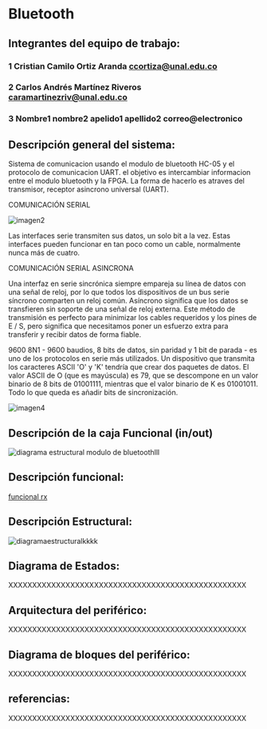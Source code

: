 # Bluetooth

## Integrantes del equipo de trabajo:

### 1 Cristian Camilo Ortiz Aranda ccortiza@unal.edu.co

### 2 Carlos Andrés Martínez Riveros caramartinezriv@unal.edu.co

### 3 Nombre1 nombre2 apelido1 apellido2 correo@electronico


## Descripción general del sistema:
Sistema de comunicacion usando el modulo de bluetooth HC-05 y el protocolo de comunicacion UART. el objetivo es intercambiar informacion entre el modulo bluetooth y la FPGA. La forma de hacerlo es atraves del transmisor, receptor asincrono universal (UART).
 

COMUNICACIÓN SERIAL

![imagen2](https://user-images.githubusercontent.com/14295760/30022943-2b31ea60-9133-11e7-8ebd-f5efb8de9b40.png)

Las interfaces serie transmiten sus datos, un solo bit a la vez. Estas interfaces pueden funcionar en tan poco como un cable, normalmente nunca más de cuatro.


COMUNICACIÓN SERIAL ASINCRONA

Una interfaz en serie sincrónica siempre empareja su línea de datos con una señal de reloj, por lo que todos los dispositivos de un bus serie síncrono comparten un reloj común.
Asíncrono significa que los datos se transfieren sin soporte de una señal de reloj externa. Este método de transmisión es perfecto para minimizar los cables requeridos y los pines de E / S, pero significa que necesitamos poner un esfuerzo extra para transferir y recibir datos de forma fiable.

9600 8N1 - 9600 baudios, 8 bits de datos, sin paridad y 1 bit de parada - es uno de los protocolos en serie más utilizados.
Un dispositivo que transmita los caracteres ASCII 'O' y 'K' tendría que crear dos paquetes de datos. El valor ASCII de O (que es mayúscula) es 79, que se descompone en un valor binario de 8 bits de 01001111, mientras que el valor binario de K es 01001011. Todo lo que queda es añadir bits de sincronización.

![imagen4](https://user-images.githubusercontent.com/14295760/30022955-375db3e6-9133-11e7-824d-50842eccaeec.png)





## Descripción de la caja Funcional  (in/out)
![diagrama estructural modulo de bluetoothlll](https://user-images.githubusercontent.com/14295760/30278225-7f5dcfea-96cf-11e7-9f66-f3708d3db18a.png)

## Descripción funcional:



[funcional rx](https://user-images.githubusercontent.com/14295760/32110996-d23cef2c-bafe-11e7-87d0-1436a2c1a87c.jpg)



## Descripción Estructural:
![diagramaestructuralkkkk](https://user-images.githubusercontent.com/14295760/30240877-56cc237a-953e-11e7-8771-c15bf7f4a599.jpg)


## Diagrama de Estados:

XXXXXXXXXXXXXXXXXXXXXXXXXXXXXXXXXXXXXXXXXXXXXXXXXX

## Arquitectura del periférico:

XXXXXXXXXXXXXXXXXXXXXXXXXXXXXXXXXXXXXXXXXXXXXXXXXX

## Diagrama de bloques del periférico:

XXXXXXXXXXXXXXXXXXXXXXXXXXXXXXXXXXXXXXXXXXXXXXXXXX

## referencias:

XXXXXXXXXXXXXXXXXXXXXXXXXXXXXXXXXXXXXXXXXXXXXXXXXX

